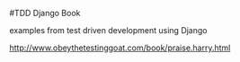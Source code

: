 
#TDD Django Book

examples from test driven development using Django

http://www.obeythetestinggoat.com/book/praise.harry.html
